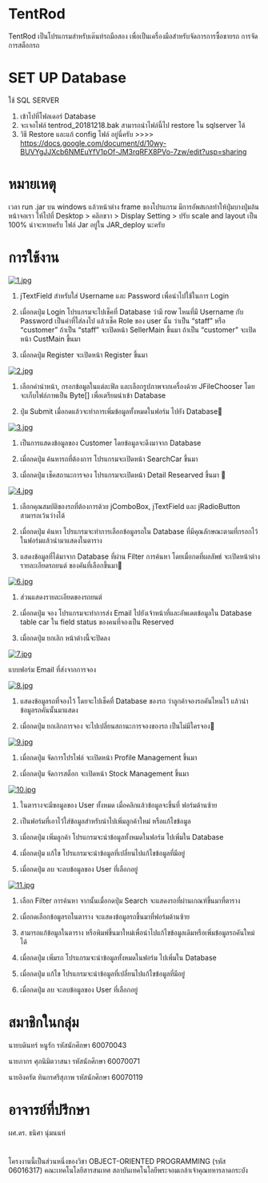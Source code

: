 # TentRod

TentRod เป็นโปรแกรมสำหรับเต๊นท์รถมือสอง เพื่อเป็นเครื่องมือสำหรับจัดการการซื้อขายรถ การจัดการสต็อกรถ

# SET UP Database
ใช้ SQL SERVER
1. เข้าไปที่โฟลเดอร์ Database
2. จะเจอไฟล์ tentrod_20181218.bak สามารถนำไฟล์นี้ไป restore ใน sqlserver ได้
3. วิธี Restore และแก้ config ไฟล์ อยู่นี่ครับ >>>> https://docs.google.com/document/d/10wy-BUVYgJJXcb6NMEuYfV1pOf-JM3rqRFX8PVo-7zw/edit?usp=sharing

# หมายเหตุ
เวลา run .jar บน windows แล้วหน้าต่าง frame ของโปรแกรม มีการอัพสเกลทำให้ปุ่มบางปุ่มล้นหน้าจอเรา ให้ไปที่ Desktop > คลิกขวา > Display Setting > ปรับ scale and layout เป็น 100% น่าจะหายครับ     ไฟล์ Jar อยู่ใน JAR_deploy นะครับ

# การใช้งาน

[![1.jpg](https://i.postimg.cc/y8WkNs5r/1.jpg)](https://postimg.cc/mPfbXfTQ)

1. jTextField สำหรับใส่ Username และ Password เพื่อนำไปใช้ในการ Login

2. เมื่อกดปุ่ม Login โปรแกรมจะไปเช็คที่ Database ว่ามี row ไหนที่มี Username กับ Password เป็นค่าที่ใส่ลงไป แล้วเช็ค Role ของ user นั้น ว่าเป็น “staff” หรือ “customer” ถ้าเป็น “staff” จะเปิดหน้า SellerMain ขึ้นมา ถ้าเป็น “customer” จะเปิดหน้า CustMain ขึ้นมา

3. เมื่อกดปุ่ม Register จะเปิดหน้า Register ขึ้นมา


[![2.jpg](https://i.postimg.cc/15X9GMH8/2.jpg)](https://postimg.cc/JGwVmNS8)


1. เลือกคำนำหน้า, กรอกข้อมูลในแต่ละฟิล และเลือกรูปภาพจากเครื่องด้วย JFileChooser โดยจะเก็บไฟล์ภาพเป็น Byte[] เพื่อเตรียมนำเข้า Database

2. ปุ่ม Submit เมื่อกดแล้วจะทำการเพิ่มข้อมูลทั้งหมดในฟอร์ม ไปยัง Database


[![3.jpg](https://i.postimg.cc/KvWmJLqJ/3.jpg)](https://postimg.cc/CzjyKZVq)


1. เป็นการแสดงข้อมูลของ Customer โดยข้อมูลจะดึงมาจาก Database 

2. เมื่อกดปุ่ม ค้นหารถที่ต้องการ โปรแกรมจะเปิดหน้า SearchCar ขึ้นมา

3. เมื่อกดปุ่ม เช็คสถานะการจอง โปรแกรมจะเปิดหน้า Detail Researved ขึ้นมา

 
[![4.jpg](https://i.postimg.cc/nhQp5zNZ/4.jpg)](https://postimg.cc/PChgvttF)


1. เลือกคุณสมบัติของรถที่ต้องการด้วย jComboBox, jTextField และ jRadioButton สามารถเว้นว่างได้

2. เมื่อกดปุ่ม ค้นหา โปรแกรมจะทำการเลือกข้อมูลรถใน Database ที่มีคุณลักษณะตามที่กรอกไว้ในฟอร์มแล้วนำมาแสดงในตาราง

3. แสดงข้อมูลที่ได้มาจาก Database ที่ผ่าน Filter การค้นหา โดยเมื่อกดที่ผลลัพธ์ จะเปิดหน้าต่าง รายละเอียดรถยนต์ ของคันที่เลือกขึ้นมา



[![6.jpg](https://i.postimg.cc/4ySR2k5m/6.jpg)](https://postimg.cc/GTGf9f6C)


1. ส่วนแสดงรายละเอียดของรถยนต์

2. เมื่อกดปุ่ม จอง โปรแกรมจะทำการส่ง Email ไปยังเจ้าหน้าที่และอัพเดตข้อมูลใน Database table car ใน field status ของคนที่จองเป็น Reserved

3. เมื่อกดปุ่ม ยกเลิก หน้าต่างนี้จะปิดลง



[![7.jpg](https://i.postimg.cc/wv9z7kMT/7.jpg)](https://postimg.cc/nsSgWBq6)


แบบฟอร์ม Email ที่ส่งจากการจอง


[![8.jpg](https://i.postimg.cc/26TDvBLd/8.jpg)](https://postimg.cc/8JF9gcHs)


1. แสดงข้อมูลรถที่จองไว้ โดยจะไปเช็คที่ Database ของรถ ว่าลูกค้าจองรถคันไหนไว้ แล้วนำข้อมูลรถคันนั้นมาแสดง

2. เมื่อกดปุ่ม ยกเลิกการจอง จะไปเปลี่ยนสถานะการจองของรถ เป็นไม่มีใครจอง


[![9.jpg](https://i.postimg.cc/s2YyjLVN/9.jpg)](https://postimg.cc/v1ZCX3xr)


1. เมื่อกดปุ่ม จัดการโปรไฟล์ จะเปิดหน้า Profile Management ขึ้นมา

2. เมื่อกดปุ่ม จัดการสต็อก จะเปิดหน้า Stock Management ขึ้นมา


[![10.jpg](https://i.postimg.cc/rpXMLTL4/10.jpg)](https://postimg.cc/Yv3J1J02)


1. ในตารางจะมีขอมูลของ User ทั้งหมด เมื่อคลิกแล้วข้อมูลจะขึ้นที่ ฟอร์มด้านซ้าย

2. เป็นฟอร์มที่เอาไว้ใส่ข้อมูลสำหรับนำไปเพิ่มลูกค้าใหม่ หรือแก้ไขข้อมูล

3. เมื่อกดปุ่ม เพิ่มลูกค้า โปรแกรมจะนำข้อมูลทั้งหมดในฟอร์ม ไปเพิ่มใน Database

4. เมื่อกดปุ่ม แก้ไข โปรแกรมจะนำข้อมูลที่เปลี่ยนไปแก้ไขข้อมูลที่มีอยู่

5. เมื่อกดปุ่ม ลบ จะลบข้อมูลของ User ที่เลือกอยู่


 
[![11.jpg](https://i.postimg.cc/W4F80RD5/11.jpg)](https://postimg.cc/QBDcryJ7)


1. เลือก Filter การค้นหา จากนั้นเมื่อกดปุ่ม Search จะแสดงรถที่ผ่านเกณฑ์ขึ้นมาที่ตาราง

2. เมื่อกดเลือกข้อมูลรถในตาราง จะแสดงข้อมูลรถขึ้นมาที่ฟอร์มด้านซ้าย

3. สามารถแก้ข้อมูลในตาราง หรือพิมพ์ขึ้นมาใหม่เพื่อนำไปแก้ไขข้อมูลเดิมหรือเพิ่มข้อมูลรถคันใหม่ได้

4. เมื่อกดปุ่ม เพิ่มรถ โปรแกรมจะนำข้อมูลทั้งหมดในฟอร์ม ไปเพิ่มใน Database

5. เมื่อกดปุ่ม แก้ไข โปรแกรมจะนำข้อมูลที่เปลี่ยนไปแก้ไขข้อมูลที่มีอยู่

6. เมื่อกดปุ่ม ลบ จะลบข้อมูลของ User ที่เลือกอยู่

# สมาชิกในกลุ่ม

นายบดินทร์	 หนูรัก 	    รหัสนักศึกษา 60070043

นายภากร 	ศุภนิมิตวาสนา    รหัสนักศึกษา 60070071

นายอิงครัต 	ทินกรศรีสุภาพ     รหัสนักศึกษา 60070119

# อาจารย์ที่ปรึกษา

ผศ.ดร. ธนิศา นุ่มนนท์


#

โครงงานนี้เป็นส่วนหนึ่งของวิชา OBJECT-ORIENTED PROGRAMMING (รหัส 06016317) คณะเทคโนโลยีสารสนเทศ สถาบันเทคโนโลยีพระจอมเกล้าเจ้าคุณทหารลาดกระบัง
